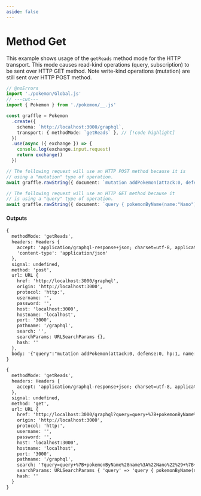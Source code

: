```yaml
---
aside: false
---
```


# Method Get

This example shows usage of the `getReads` method mode for the HTTP transport. This mode causes read-kind operations (query, subscription)
to be sent over HTTP GET method. Note write-kind operations (mutation) are still sent over HTTP POST method.

<!-- dprint-ignore-start -->
```ts twoslash
// @noErrors
import './pokemon/Global.js'
// ---cut---
import { Pokemon } from './pokemon/__.js'

const graffle = Pokemon
  .create({
    schema: `http://localhost:3000/graphql`,
    transport: { methodMode: `getReads` }, // [!code highlight]
  })
  .use(async ({ exchange }) => {
    console.log(exchange.input.request)
    return exchange()
  })

// The following request will use an HTTP POST method because it is
// using a "mutation" type of operation.
await graffle.rawString({ document: `mutation addPokemon(attack:0, defense:0, hp:1, name:"Nano") { name }` })

// The following request will use an HTTP GET method because it
// is using a "query" type of operation.
await graffle.rawString({ document: `query { pokemonByName(name:"Nano") { hp } }` })
```
<!-- dprint-ignore-end -->

#### Outputs

<!-- dprint-ignore-start -->
```txt
{
  methodMode: 'getReads',
  headers: Headers {
    accept: 'application/graphql-response+json; charset=utf-8, application/json; charset=utf-8',
    'content-type': 'application/json'
  },
  signal: undefined,
  method: 'post',
  url: URL {
    href: 'http://localhost:3000/graphql',
    origin: 'http://localhost:3000',
    protocol: 'http:',
    username: '',
    password: '',
    host: 'localhost:3000',
    hostname: 'localhost',
    port: '3000',
    pathname: '/graphql',
    search: '',
    searchParams: URLSearchParams {},
    hash: ''
  },
  body: '{"query":"mutation addPokemon(attack:0, defense:0, hp:1, name:\\"Nano\\") { name }"}'
}
```
<!-- dprint-ignore-end -->
<!-- dprint-ignore-start -->
```txt
{
  methodMode: 'getReads',
  headers: Headers {
    accept: 'application/graphql-response+json; charset=utf-8, application/json; charset=utf-8'
  },
  signal: undefined,
  method: 'get',
  url: URL {
    href: 'http://localhost:3000/graphql?query=query+%7B+pokemonByName%28name%3A%22Nano%22%29+%7B+hp+%7D+%7D',
    origin: 'http://localhost:3000',
    protocol: 'http:',
    username: '',
    password: '',
    host: 'localhost:3000',
    hostname: 'localhost',
    port: '3000',
    pathname: '/graphql',
    search: '?query=query+%7B+pokemonByName%28name%3A%22Nano%22%29+%7B+hp+%7D+%7D',
    searchParams: URLSearchParams { 'query' => 'query { pokemonByName(name:"Nano") { hp } }' },
    hash: ''
  }
}
```
<!-- dprint-ignore-end -->
